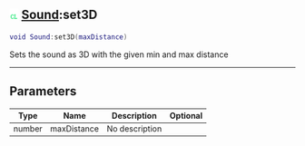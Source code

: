 ## ![client](../../.gitbook/assets/client.png) [Sound](https://iaswiki.rawr.dev/readme/sound):set3D

```lua
void Sound:set3D(maxDistance)
```

Sets the sound as 3D with the given min and max distance

------
## Parameters

| Type   | Name | Description | Optional |
| ------ | ---- | ----------- | -------: |
| number | maxDistance | No description |  |

